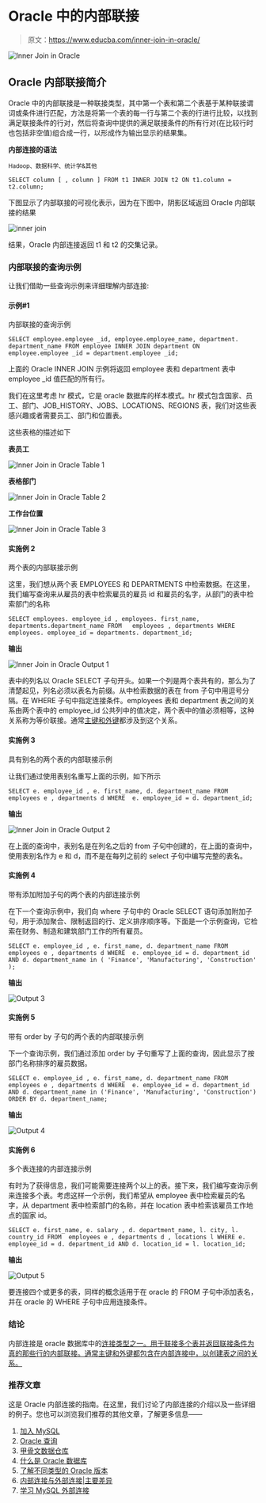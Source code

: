 # Oracle 中的内部联接

> 原文：<https://www.educba.com/inner-join-in-oracle/>

![Inner Join in Oracle](img/b37242951e8138941c3023fb4e3df7d0.png)



## Oracle 内部联接简介

Oracle 中的内部联接是一种联接类型，其中第一个表和第二个表基于某种联接谓词或条件进行匹配，方法是将第一个表的每一行与第二个表的行进行比较，以找到满足联接条件的行对，然后将查询中提供的满足联接条件的所有行对(在比较行时也包括非空值)组合成一行，以形成作为输出显示的结果集。

**内部连接的语法**

<small>Hadoop、数据科学、统计学&其他</small>

`SELECT column [ , column ] FROM t1
INNER JOIN t2
ON t1.column = t2.column;`

下图显示了内部联接的可视化表示，因为在下图中，阴影区域返回 Oracle 内部联接的结果

![inner join](img/97d84bfd4a04c4d4068a007b3a5194ed.png)



结果，Oracle 内部连接返回 t1 和 t2 的交集记录。

### 内部联接的查询示例

让我们借助一些查询示例来详细理解内部连接:

#### 示例#1

内部联接的查询示例

`SELECT employee.employee _id, employee.employee_name, department. department_name
FROM employee
INNER JOIN department
ON employee.employee _id = department.employee _id;`

上面的 Oracle INNER JOIN 示例将返回 employee 表和 department 表中 employee _id 值匹配的所有行。

我们在这里考虑 hr 模式，它是 oracle 数据库的样本模式。hr 模式包含国家、员工、部门、JOB_HISTORY、JOBS、LOCATIONS、REGIONS 表，我们对这些表感兴趣或者需要员工、部门和位置表。

这些表格的描述如下

**表员工**

![Inner Join in Oracle Table 1](img/d7c3db9f3cfcec634637f546ca8f436b.png)



**表格部门**

![Inner Join in Oracle Table 2](img/6c70b056492cafd9098b2fc5543de7a4.png)



**工作台位置**

![Inner Join in Oracle Table 3](img/6c710a0b7491c488fed29248fe15cbcf.png)



#### 实施例 2

两个表的内部联接示例

这里，我们想从两个表 EMPLOYEES 和 DEPARTMENTS 中检索数据。在这里，我们编写查询来从雇员的表中检索雇员的雇员 id 和雇员的名字，从部门的表中检索部门的名称

`SELECT employees. employee_id , employees. first_name, departments.department_name
FROM   employees , departments
WHERE  employees. employee_id = departments. department_id;`

**输出**

![Inner Join in Oracle Output 1](img/425984c49924f734c6d92bf3b28a1ba4.png)



表中的列名以 Oracle SELECT 子句开头。如果一个列是两个表共有的，那么为了清楚起见，列名必须以表名为前缀。从中检索数据的表在 from 子句中用逗号分隔。在 WHERE 子句中指定连接条件。employees 表和 department 表之间的关系由两个表中的 employee_id 公共列中的值决定，两个表中的值必须相等，这种关系称为等价联接。通常[主键和外键](https://www.educba.com/primary-key-vs-foreign-key/)都涉及到这个关系。

#### 实施例 3

具有别名的两个表的内部联接示例

让我们通过使用表别名重写上面的示例，如下所示

`SELECT e. employee_id , e. first_name,
d. department_name
FROM   employees e , departments d
WHERE  e. employee_id = d. department_id;`

**输出**

![Inner Join in Oracle Output 2](img/3f6e3f0829567d52e747618c0c80cb90.png)



在上面的查询中，表别名是在列名之后的 from 子句中创建的，在上面的查询中，使用表别名作为 e 和 d，而不是在每列之前的 select 子句中编写完整的表名。

#### 实施例 4

带有添加附加子句的两个表的内部连接示例

在下一个查询示例中，我们向 where 子句中的 Oracle SELECT 语句添加附加子句，用于添加聚合、限制返回的行、定义排序顺序等。下面是一个示例查询，它检索在财务、制造和建筑部门工作的所有雇员。

`SELECT e. employee_id , e. first_name,
d. department_name
FROM   employees e , departments d
WHERE  e. employee_id = d. department_id
AND d. department_name in ( 'Finance', 'Manufacturing', 'Construction' );`

**输出**

![Output 3](img/52dfa3df2dbf11de2ef7de613ccf4cad.png)



#### 实施例 5

带有 order by 子句的两个表的内部联接示例

下一个查询示例，我们通过添加 order by 子句重写了上面的查询，因此显示了按部门名称排序的雇员数据。

`SELECT e. employee_id , e. first_name,
d. department_name
FROM   employees e , departments d
WHERE  e. employee_id = d. department_id
AND d. department_name in ('Finance', 'Manufacturing', 'Construction')
ORDER BY d. department_name;`

**输出**

![Output 4](img/b14dc7f09e4711e9a3f31eeb01acfe5e.png)



#### 实施例 6

多个表连接的内部连接示例

有时为了获得信息，我们可能需要连接两个以上的表。接下来，我们编写查询示例来连接多个表。考虑这样一个示例，我们希望从 employee 表中检索雇员的名字，从 department 表中检索部门的名称，并在 location 表中检索该雇员工作地点的国家 id。

`SELECT e. first_name, e. salary , d. department_name, l. city, l. country_id
FROM  employees e , departments d , locations l
WHERE e. employee_id = d. department_id
AND
d. location_id = l. location_id;`

**输出**

![Output 5](img/52135df3db31653ef4be9891f79c255b.png)



要连接四个或更多的表，同样的概念适用于在 oracle 的 FROM 子句中添加表名，并在 oracle 的 WHERE 子句中应用连接条件。

### 结论

内部连接是 oracle 数据库中的[连接类型之一。用于联接多个表并返回联接条件为真的那些行的内部联接。通常主键和外键都包含在内部连接中，以创建表之间的关系。](https://www.educba.com/types-of-joins-in-sql/)

### 推荐文章

这是 Oracle 内部连接的指南。在这里，我们讨论了内部连接的介绍以及一些详细的例子。您也可以浏览我们推荐的其他文章，了解更多信息——

1.  [加入 MySQL](https://www.educba.com/joins-in-mysql/)
2.  [Oracle 查询](https://www.educba.com/oracle-queries/)
3.  [甲骨文数据仓库](https://www.educba.com/oracle-data-warehousing/)
4.  [什么是 Oracle 数据库](https://www.educba.com/what-is-oracle-database/)
5.  [了解不同类型的 Oracle 版本](https://www.educba.com/oracle-versions/)
6.  [内部连接与外部连接|主要差异](https://www.educba.com/inner-join-vs-outer-join/)
7.  [学习 MySQL 外部连接](https://www.educba.com/mysql-outer-join/)





